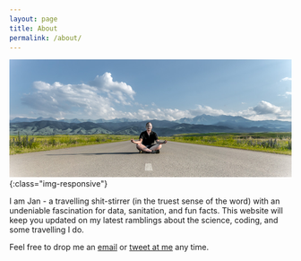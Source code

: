 ```yaml
---
layout: page
title: About
permalink: /about/
---
```


![Me in Kazakhstan](/images/pages/170712-CharynCanyon.jpg){:class="img-responsive"}

I am Jan - a travelling shit-stirrer (in the truest sense of the word) with an undeniable fascination for data, sanitation, and fun facts. This website will keep you updated on my latest ramblings about the science, coding, and some travelling I do.

Feel free to drop me an [email](mailto:jan.knappe@tcd.ie) or [tweet at me](https://twitter.com/intent/tweet?via=JanKnappe) any time.




